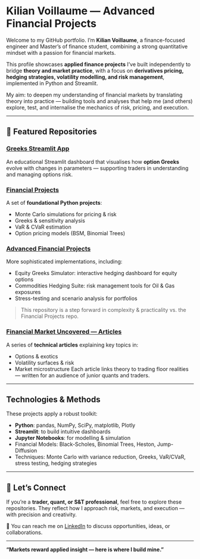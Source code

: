 # Kilian Voillaume — Advanced Financial Projects

Welcome to my GitHub portfolio. I’m **Kilian Voillaume**, a finance-focused engineer and Master’s of finance student, combining a strong quantitative mindset with a passion for financial markets.  

This profile showcases **applied finance projects** I’ve built independently to bridge **theory and market practice**, with a focus on **derivatives pricing, hedging strategies, volatility modelling, and risk management**, implemented in Python and Streamlit.

My aim: to deepen my understanding of financial markets by translating theory into practice — building tools and analyses that help me (and others) explore, test, and internalise the mechanics of risk, pricing, and execution.

---

## 📂 Featured Repositories

### [Greeks Streamlit App](https://github.com/KilianVoillaume/Greeks_Streamlit_APP)
An educational Streamlit dashboard that visualises how **option Greeks** evolve with changes in parameters — supporting traders in understanding and managing options risk.  

### [Financial Projects](https://github.com/KilianVoillaume/Financial-Projects)
A set of **foundational Python projects**:
- Monte Carlo simulations for pricing & risk
- Greeks & sensitivity analysis
- VaR & CVaR estimation
- Option pricing models (BSM, Binomial Trees)

### [Advanced Financial Projects](https://github.com/KilianVoillaume/Advanced-Financial-Projects)
More sophisticated implementations, including:
- Equity Greeks Simulator: interactive hedging dashboard for equity options
- Commodities Hedging Suite: risk management tools for Oil & Gas exposures
- Stress-testing and scenario analysis for portfolios
> This repository is a step forward in complexity & practicality vs. the Financial Projects repo.

### [Financial Market Uncovered — Articles](https://github.com/KilianVoillaume/Financial_Market_Uncovered_Articles)
A series of **technical articles** explaining key topics in:
- Options & exotics
- Volatility surfaces & risk
- Market microstructure
Each article links theory to trading floor realities — written for an audience of junior quants and traders.

---

## Technologies & Methods

These projects apply a robust toolkit:
- **Python**: pandas, NumPy, SciPy, matplotlib, Plotly
- **Streamlit**: to build intuitive dashboards
- **Jupyter Notebooks**: for modelling & simulation
- Financial Models: Black-Scholes, Binomial Trees, Heston, Jump-Diffusion
- Techniques: Monte Carlo with variance reduction, Greeks, VaR/CVaR, stress testing, hedging strategies

---

## 🤝 Let’s Connect

If you’re a **trader, quant, or S&T professional**, feel free to explore these repositories. They reflect how I approach risk, markets, and execution — with precision and creativity.  

📩 You can reach me on [LinkedIn](https://www.linkedin.com/in/kilian-voillaume/) to discuss opportunities, ideas, or collaborations.

---

**“Markets reward applied insight — here is where I build mine.”**
